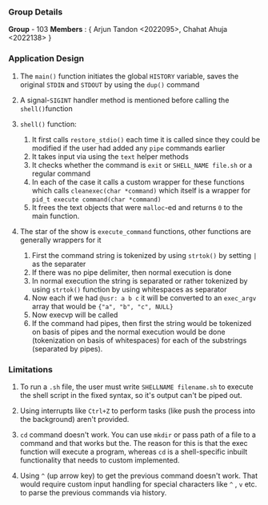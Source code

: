 ### Group Details
**Group** - 103
**Members** :  { Arjun Tandon <2022095>,  Chahat Ahuja <2022138> }
### Application Design
1. The `main()` function initiates the global `HISTORY` variable, saves the original `STDIN` and `STDOUT` by using the `dup()` command
   
2. A signal-`SIGINT` handler method is mentioned before calling the `shell()`function
3. `shell()` function:
	1. It first calls `restore_stdio()` each time it is called since they could be modified if the user had added any `pipe` commands earlier
	2. It takes input via using the `text`  helper methods
	3. It checks whether the command is `exit` or `SHELL_NAME file.sh` or a regular command
	4. In each of the case it calls a custom wrapper for these functions which calls `cleanexec(char *command)` which itself is a wrapper for `pid_t execute command(char *command)`
	5. It frees the text objects that were `malloc`-ed and returns `0` to the main function.
4. The star of the show is `execute_command` functions, other functions are generally wrappers for it
	1. First the command string is tokenized by using `strtok()` by setting `|` as the separater
	2. If there was no pipe delimiter, then normal execution is done
	3. In normal execution the string is separated or rather tokenized by using `strtok()` function by using whitespaces as separator
	4. Now each if we had  `@usr: a b c`  it will be converted to an `exec_argv` array that would be `{"a", "b", "c", NULL}`
	5. Now execvp will be called
	6. If the command had pipes, then first the string would be tokenized on basis of pipes and the normal execution would be done (tokenization on basis of whitespaces) for each of the substrings (separated by pipes).	


### Limitations
1. To run a `.sh` file, the user must write `SHELLNAME filename.sh` to execute the shell script in the fixed syntax, so it's output can't be piped out.
   
2. Using interrupts like `Ctrl+Z` to perform tasks (like push the process into the background) aren't provided.
   
3. `cd` command doesn't work. You can use `mkdir` or pass path of a file to a command and that works but the.   The reason for this is that the exec function will execute a program, whereas `cd` is a shell-specific inbuilt functionality that needs to custom implemented.

4. Using `^` (up arrow key) to get the previous command doesn't work. That would require custom input handling for special characters like `^` , `v` etc. to parse the previous commands via history.
   
